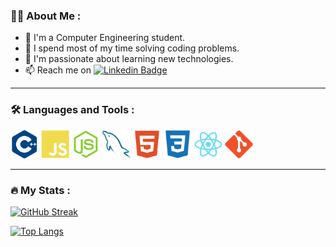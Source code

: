 
### 👨‍💻 About Me :
- 🔭 I'm a Computer Engineering student.
- 🌱 I spend most of my time solving coding problems.
- 👯 I'm passionate about learning new technologies.
- 📫 Reach me on [![Linkedin Badge](https://img.shields.io/badge/-Hamza-blue?style=flat&logo=Linkedin&logoColor=white)](https://www.linkedin.com/in/mahmoud-hamza2022/)


---

### :hammer_and_wrench: Languages and Tools :
<div>
   <img src="https://github.com/devicons/devicon/blob/master/icons/cplusplus/cplusplus-plain.svg" width="45" height="45"/>
   <img src="https://github.com/devicons/devicon/blob/master/icons/javascript/javascript-plain.svg" width="45" height="45"/>
   <img src="https://github.com/devicons/devicon/blob/master/icons/nodejs/nodejs-original.svg" width="45" height="45"/>
   <img src="https://github.com/devicons/devicon/blob/master/icons/mysql/mysql-plain.svg" width="45" height="45"/>
   <img src="https://github.com/devicons/devicon/blob/master/icons/html5/html5-plain.svg" width="45" height="45"/>
   <img src="https://github.com/devicons/devicon/blob/master/icons/css3/css3-plain.svg" width="45" height="45"/>
   <img src="https://github.com/devicons/devicon/blob/master/icons/react/react-original.svg" width="45" height="45"/>
   <img src="https://github.com/devicons/devicon/blob/master/icons/git/git-plain.svg" width="45" height="45"/>
   

</div>

---

### :fire: My Stats :
[![GitHub Streak](https://github-readme-streak-stats.herokuapp.com?user=Mahmoud-Hamza-Git&theme=chartreuse-dark&mode=weekly)](https://git.io/streak-stats)

[![Top Langs](https://github-readme-stats.vercel.app/api/top-langs/?username=Mahmoud-Hamza-Git&layout=compact&theme=radical)](https://github.com/anuraghazra/github-readme-stats)

